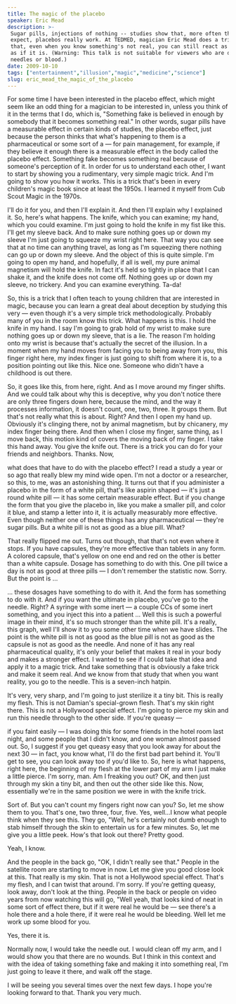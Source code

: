```yaml
---
title: The magic of the placebo
speaker: Eric Mead
description: >-
 Sugar pills, injections of nothing -- studies show that, more often than you'd
 expect, placebos really work. At TEDMED, magician Eric Mead does a trick to prove
 that, even when you know something's not real, you can still react as powerfully
 as if it is. (Warning: This talk is not suitable for viewers who are disturbed by
 needles or blood.)
date: 2009-10-10
tags: ["entertainment","illusion","magic","medicine","science"]
slug: eric_mead_the_magic_of_the_placebo
---
```


For some time I have been interested in the placebo effect, which might seem like an odd
thing for a magician to be interested in, unless you think of it in the terms that I do,
which is, "Something fake is believed in enough by somebody that it becomes something
real." In other words, sugar pills have a measurable effect in certain kinds of studies,
the placebo effect, just because the person thinks that what's happening to them is a
pharmaceutical or some sort of a — for pain management, for example, if they believe it
enough there is a measurable effect in the body called the placebo effect. Something fake
becomes something real because of someone's perception of it. In order for us to understand
each other, I want to start by showing you a rudimentary, very simple magic trick. And I'm
going to show you how it works. This is a trick that's been in every children's magic book
since at least the 1950s. I learned it myself from Cub Scout Magic in the
1970s.

I'll do it for you, and then I'll explain it. And then I'll explain why I explained it. So,
here's what happens. The knife, which you can examine; my hand, which you could examine.
I'm just going to hold the knife in my fist like this. I'll get my sleeve back. And to
make sure nothing goes up or down my sleeve I'm just going to squeeze my wrist right here.
That way you can see that at no time can anything travel, as long as I'm squeezing there
nothing can go up or down my sleeve. And the object of this is quite simple. I'm going to
open my hand, and hopefully, if all is well, my pure animal magnetism will hold the knife.
In fact it's held so tightly in place that I can shake it, and the knife does not come
off. Nothing goes up or down my sleeve, no trickery. And you can examine everything.
Ta-da! 

So, this is a trick that I often teach to young children that are interested in magic,
because you can learn a great deal about deception by studying this very — even though
it's a very simple trick methodologically. Probably many of you in the room know this
trick. What happens is this. I hold the knife in my hand. I say I'm going to grab hold of
my wrist to make sure nothing goes up or down my sleeve, that is a lie. The reason I'm
holding onto my wrist is because that's actually the secret of the illusion. In a moment
when my hand moves from facing you to being away from you, this finger right here, my
index finger is just going to shift from where it is, to a position pointing out like
this. Nice one. Someone who didn't have a childhood is out there. 

So, it goes like this, from here, right. And as I move around my finger shifts. And we
could talk about why this is deceptive, why you don't notice there are only three fingers
down here, because the mind, and the way it processes information, it doesn't count, one,
two, three. It groups them. But that's not really what this is about. Right? And then I
open my hand up. Obviously it's clinging there, not by animal magnetism, but by chicanery,
my index finger being there. And then when I close my finger, same thing, as I move back,
this motion kind of covers the moving back of my finger. I take this hand away. You give
the knife out. There is a trick you can do for your friends and neighbors. Thanks. Now,

what does that have to do with the placebo effect? I read a study a year or so ago that
really blew my mind wide open. I'm not a doctor or a researcher, so this, to me, was an
astonishing thing. It turns out that if you administer a placebo in the form of a white
pill, that's like aspirin shaped — it's just a round white pill — it has some certain
measurable effect. But if you change the form that you give the placebo in, like you make
a smaller pill, and color it blue, and stamp a letter into it, it is actually measurably
more effective. Even though neither one of these things has any pharmaceutical — they're
sugar pills. But a white pill is not as good as a blue pill. What? 

That really flipped me out. Turns out though, that that's not even where it stops. If you
have capsules, they're more effective than tablets in any form. A colored capsule, that's
yellow on one end and red on the other is better than a white capsule. Dosage has
something to do with this. One pill twice a day is not as good at three pills — I don't
remember the statistic now. Sorry. But the point is ... 

... these dosages have something to do with it. And the form has something to do with it.
And if you want the ultimate in placebo, you've go to the needle. Right? A syringe with
some inert — a couple CCs of some inert something, and you inject this into a patient ...
Well this is such a powerful image in their mind, it's so much stronger than the white
pill. It's a really, this graph, well I'll show it to you some other time when we have
slides. The point is the white pill is not as good as the blue pill is not as good as the
capsule is not as good as the needle. And none of it has any real pharmaceutical quality,
it's only your belief that makes it real in your body and makes a stronger effect. I
wanted to see if I could take that idea and apply it to a magic trick. And take something
that is obviously a fake trick and make it seem real. And we know from that study that
when you want reality, you go to the needle. This is a seven-inch hatpin.

It's very, very sharp, and I'm going to just sterilize it a tiny bit. This is really my
flesh. This is not Damian's special-grown flesh. That's my skin right there. This is not a
Hollywood special effect. I'm going to pierce my skin and run this needle through to the
other side. If you're queasy — 

if you faint easily — I was doing this for some friends in the hotel room last night, and
some people that I didn't know, and one woman almost passed out. So, I suggest if you get
queasy easy that you look away for about the next 30 — in fact, you know what, I'll do the
first bad part behind it. You'll get to see, you can look away too if you'd like to. So,
here is what happens, right here, the beginning of my flesh at the lower part of my arm I
just make a little pierce. I'm sorry, man. Am I freaking you out? OK, and then just
through my skin a tiny bit, and then out the other side like this. Now, essentially we're
in the same position we were in with the knife trick. 

Sort of. But you can't count my fingers right now can you? So, let me show them to you.
That's one, two three, four, five. Yes, well...I know what people think when they see
this. They go, "Well, he's certainly not dumb enough to stab himself through the skin to
entertain us for a few minutes. So, let me give you a little peek. How's that look out
there? Pretty good. 

Yeah, I know. 

And the people in the back go, "OK, I didn't really see that." People in the satellite
room are starting to move in now. Let me give you good close look at this. That really is
my skin. That is not a Hollywood special effect. That's my flesh, and I can twist that
around. I'm sorry. If you're getting queasy, look away, don't look at the thing. People in
the back or people on video years from now watching this will go, "Well yeah, that looks
kind of neat in some sort of effect there, but if it were real he would be — see there's a
hole there and a hole there, if it were real he would be bleeding. Well let me work up
some blood for you. 

Yes, there it is. 

Normally now, I would take the needle out. I would clean off my arm, and I would show you
that there are no wounds. But I think in this context and with the idea of taking
something fake and making it into something real, I'm just going to leave it there, and
walk off the stage. 

I will be seeing you several times over the next few days. I hope you're looking forward
to that. Thank you very much. 

<!--
ad_duration=3.33
event="TEDMED 2009"
external_start_time=0
intro_duration=11.82
is_subtitle_required="False"
is_talk_featured="True"
language="en"
language_swap="False"
native_language="en"
number_of_related_talks=6
number_of_speakers=1
number_of_subtitled_videos=33
number_of_tags=5
number_of_talk_download_languages=33
number_of_talk_more_resources=0
number_of_talk_recommendations=0
number_of_talks_take_actions=0
post_ad_duration=0.83
published_timestamp="2010-03-12 09:01:00"
recording_date="2009-10-10"
speaker_description="Magician"
speaker_is_published=1
speaker_name="Eric Mead"
talk_name="The magic of the placebo"
talks_tags=["entertainment","illusion","magic","medicine","science"]
url_photo_speaker="https://pe.tedcdn.com/images/ted/155961_254x191.jpg"
url_photo_talk="https://pe.tedcdn.com/images/ted/29bbae6b7fe0aee46c15504b4d34be3eea148017_2880x1620.jpg"
url_webpage="https://www.ted.com/talks/eric_mead_the_magic_of_the_placebo"
video_type_name="TED Stage Talk"
-->